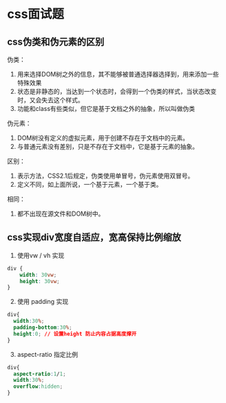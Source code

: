# css面试题

## css伪类和伪元素的区别

伪类：

1. 用来选择DOM树之外的信息，其不能够被普通选择器选择到，用来添加一些特殊效果
2. 状态是非静态的，当达到一个状态时，会得到一个伪类的样式，当状态改变时，又会失去这个样式。
3. 功能和class有些类似，但它是基于文档之外的抽象，所以叫做伪类

伪元素：

1. DOM树没有定义的虚拟元素，用于创建不存在于文档中的元素。
2. 与普通元素没有差别，只是不存在于文档中，它是基于元素的抽象。

区别：

1. 表示方法，CSS2.1后规定，伪类使用单冒号，伪元素使用双冒号。
2. 定义不同，如上面所说，一个基于元素，一个基于类。

相同：

1. 都不出现在源文件和DOM树中。

## css实现div宽度自适应，宽高保持比例缩放

1. 使用vw / vh 实现 

``` css
div {
    width: 30vw;
    height: 30vw;
}
```
2. 使用 padding 实现
``` css
div{
  width:30%;
  padding-bottom:30%;
  height:0; // 设置height 防止内容占据高度撑开
}
``` 

3. aspect-ratio 指定比例
``` css
div{
  aspect-ratio:1/1;
  width:30%;
  overflow:hidden;
}
```
